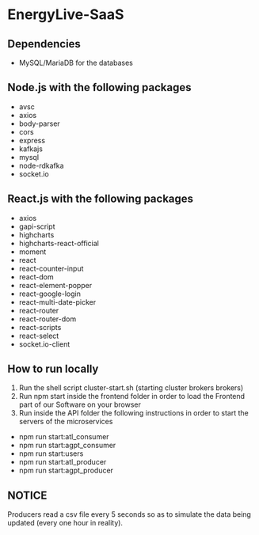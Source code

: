 # EnergyLive-SaaS
## Dependencies
* MySQL/MariaDB for the databases

## Node.js with the following packages
* avsc
* axios
* body-parser
* cors
* express
* kafkajs
* mysql
* node-rdkafka
* socket.io

## React.js with the following packages
* axios
* gapi-script
* highcharts
* highcharts-react-official
* moment
* react
* react-counter-input
* react-dom
* react-element-popper
* react-google-login
* react-multi-date-picker
* react-router
* react-router-dom
* react-scripts
* react-select
* socket.io-client

## How to run locally
1. Run the shell script cluster-start.sh (starting cluster brokers brokers)
2. Run npm start inside the frontend folder in order to load the Frontend part of our Software on your browser
3. Run inside the API folder the following instructions in order to start the servers of the microservices
* npm run start:atl_consumer
* npm run start:agpt_consumer
* npm run start:users
* npm run start:atl_producer
* npm run start:agpt_producer

## NOTICE
Producers read a csv file every 5 seconds so as to simulate the data being updated (every one hour in reality).
